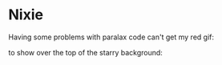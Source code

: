 # Nixie


Having some problems with paralax code can't get my red gif:

  <div class="parallax__layer parallax__layer--base">
    <div class="textbox" contenteditable="true">
        <div class="yuri"></div>
        <div  class="shadow">
          
          
to show over the top of the starry background:

<div class="parallax__layer parallax__layer--back">
    <div class="n-pagesize"></div>
  </div>
